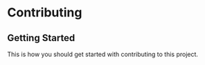 # Contributing

## Getting Started

This is how you should get started with contributing to this project.
